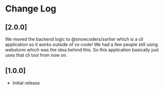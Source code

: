 # Change Log

## [2.0.0]
We moved the backend logic to @snowcoders/sortier which is a cli application so it works outside of vs-code! We had a few people still using webstorm which was the idea behind this. So this application basically just uses that cli tool from now on.

## [1.0.0]
- Initial release
